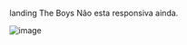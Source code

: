 
landing The Boys
Não esta responsiva ainda.

![image](https://user-images.githubusercontent.com/104763390/193849883-ce770c7b-cb0f-45b1-bb77-2c278c206c97.png)
